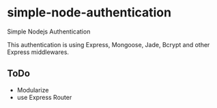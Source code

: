 # simple-node-authentication
Simple Nodejs Authentication

This authentication is using
Express, Mongoose, Jade, Bcrypt and other Express middlewares.

## ToDo
  - Modularize
  - use Express Router
